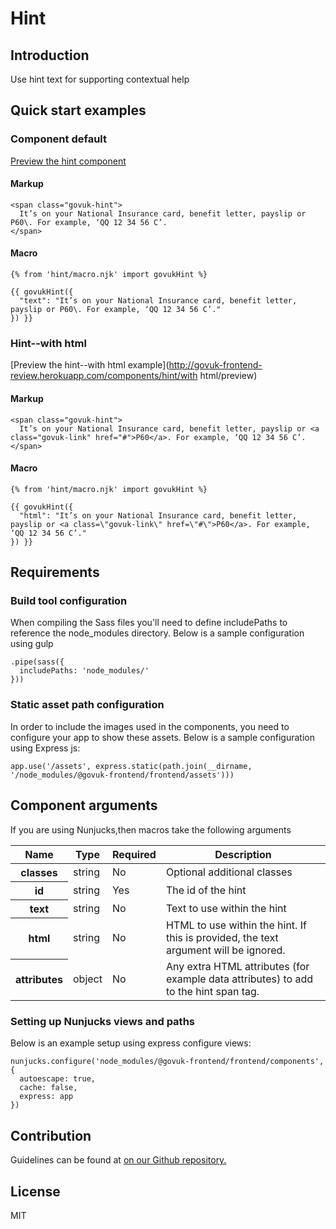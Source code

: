 # Hint

## Introduction

Use hint text for supporting contextual help

## Quick start examples

### Component default

[Preview the hint component](http://govuk-frontend-review.herokuapp.com/components/hint/preview)

#### Markup

    <span class="govuk-hint">
      It’s on your National Insurance card, benefit letter, payslip or P60\. For example, ‘QQ 12 34 56 C’.
    </span>

#### Macro

    {% from 'hint/macro.njk' import govukHint %}

    {{ govukHint({
      "text": "It’s on your National Insurance card, benefit letter, payslip or P60\. For example, ‘QQ 12 34 56 C’."
    }) }}

### Hint--with html

[Preview the hint--with html example](http://govuk-frontend-review.herokuapp.com/components/hint/with html/preview)

#### Markup

    <span class="govuk-hint">
      It’s on your National Insurance card, benefit letter, payslip or <a class="govuk-link" href="#">P60</a>. For example, ‘QQ 12 34 56 C’.
    </span>

#### Macro

    {% from 'hint/macro.njk' import govukHint %}

    {{ govukHint({
      "html": "It’s on your National Insurance card, benefit letter, payslip or <a class=\"govuk-link\" href=\"#\">P60</a>. For example, ‘QQ 12 34 56 C’."
    }) }}

## Requirements

### Build tool configuration

When compiling the Sass files you'll need to define includePaths to reference the node_modules directory. Below is a sample configuration using gulp

    .pipe(sass({
      includePaths: 'node_modules/'
    }))

### Static asset path configuration

In order to include the images used in the components, you need to configure your app to show these assets. Below is a sample configuration using Express js:

    app.use('/assets', express.static(path.join(__dirname, '/node_modules/@govuk-frontend/frontend/assets')))

## Component arguments

If you are using Nunjucks,then macros take the following arguments

<table class="govuk-table">

<thead class="govuk-table__head">

<tr class="govuk-table__row">

<th class="govuk-table__header" scope="col">Name</th>

<th class="govuk-table__header" scope="col">Type</th>

<th class="govuk-table__header" scope="col">Required</th>

<th class="govuk-table__header" scope="col">Description</th>

</tr>

</thead>

<tbody class="govuk-table__body">

<tr class="govuk-table__row">

<th class="govuk-table__header" scope="row">classes</th>

<td class="govuk-table__cell ">string</td>

<td class="govuk-table__cell ">No</td>

<td class="govuk-table__cell ">Optional additional classes</td>

</tr>

<tr class="govuk-table__row">

<th class="govuk-table__header" scope="row">id</th>

<td class="govuk-table__cell ">string</td>

<td class="govuk-table__cell ">Yes</td>

<td class="govuk-table__cell ">The id of the hint</td>

</tr>

<tr class="govuk-table__row">

<th class="govuk-table__header" scope="row">text</th>

<td class="govuk-table__cell ">string</td>

<td class="govuk-table__cell ">No</td>

<td class="govuk-table__cell ">Text to use within the hint</td>

</tr>

<tr class="govuk-table__row">

<th class="govuk-table__header" scope="row">html</th>

<td class="govuk-table__cell ">string</td>

<td class="govuk-table__cell ">No</td>

<td class="govuk-table__cell ">HTML to use within the hint. If this is provided, the text argument will be ignored.</td>

</tr>

<tr class="govuk-table__row">

<th class="govuk-table__header" scope="row">attributes</th>

<td class="govuk-table__cell ">object</td>

<td class="govuk-table__cell ">No</td>

<td class="govuk-table__cell ">Any extra HTML attributes (for example data attributes) to add to the hint span tag.</td>

</tr>

</tbody>

</table>

### Setting up Nunjucks views and paths

Below is an example setup using express configure views:

    nunjucks.configure('node_modules/@govuk-frontend/frontend/components', {
      autoescape: true,
      cache: false,
      express: app
    })

## Contribution

Guidelines can be found at [on our Github repository.](https://github.com/alphagov/govuk-frontend/blob/master/CONTRIBUTING.md "link to contributing guidelines on our github repository")

## License

MIT